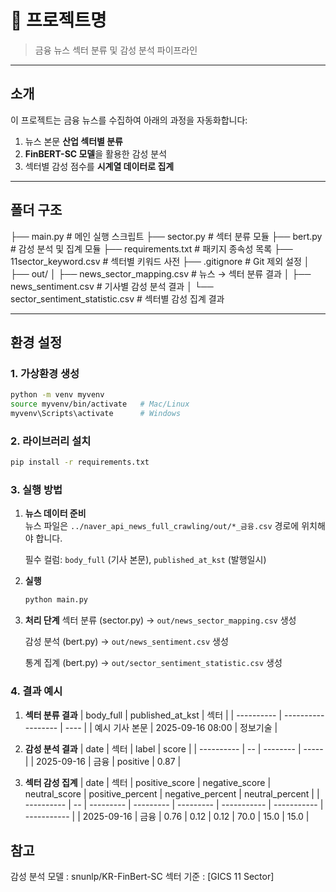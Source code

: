 # 📌 프로젝트명
> 금융 뉴스 섹터 분류 및 감성 분석 파이프라인

---

## 소개
이 프로젝트는 금융 뉴스를 수집하여 아래의 과정을 자동화합니다:
1. 뉴스 본문 **산업 섹터별 분류**
2. **FinBERT-SC 모델**을 활용한 감성 분석
3. 섹터별 감성 점수를 **시계열 데이터로 집계**

---

## 폴더 구조

├── main.py # 메인 실행 스크립트
├── sector.py # 섹터 분류 모듈
├── bert.py # 감성 분석 및 집계 모듈
├── requirements.txt # 패키지 종속성 목록
├── 11sector_keyword.csv # 섹터별 키워드 사전
├── .gitignore # Git 제외 설정
│
├── out/
│ ├── news_sector_mapping.csv # 뉴스 → 섹터 분류 결과
│ ├── news_sentiment.csv # 기사별 감성 분석 결과
│ └── sector_sentiment_statistic.csv # 섹터별 감성 집계 결과

---

## 환경 설정

### 1. 가상환경 생성
```bash
python -m venv myvenv
source myvenv/bin/activate   # Mac/Linux
myvenv\Scripts\activate      # Windows
```

### 2. 라이브러리 설치
```bash
pip install -r requirements.txt
```

### 3. 실행 방법

1. **뉴스 데이터 준비**      
    뉴스 파일은 `../naver_api_news_full_crawling/out/*_금융.csv` 경로에 위치해야 합니다.

    필수 컬럼: `body_full` (기사 본문), `published_at_kst` (발행일시)

2. **실행**
    ```bash
    python main.py
    ```

3. **처리 단계**
    섹터 분류 (sector.py)
    → `out/news_sector_mapping.csv` 생성

    감성 분석 (bert.py)
    → `out/news_sentiment.csv` 생성

    통계 집계 (bert.py)
    → `out/sector_sentiment_statistic.csv` 생성

### 4. 결과 예시
1. **섹터 분류 결과**
| body\_full | published\_at\_kst | 섹터   |
| ---------- | ------------------ | ---- |
| 예시 기사 본문   | 2025-09-16 08:00   | 정보기술 |

2. **감성 분석 결과**
| date       | 섹터 | label | score |
| ---------- | -- | -------- | ----- |
| 2025-09-16 | 금융 | positive    | 0.87  |

3. **섹터 감성 집계**
| date       | 섹터 | positive\_score | negative\_score | neutral\_score | positive\_percent | negative\_percent | neutral\_percent |
| ---------- | -- | --------- | --------- | --------- | ----------- | ----------- | ----------- |
| 2025-09-16 | 금융 | 0.76      | 0.12      | 0.12      | 70.0        | 15.0        | 15.0        |

## 참고
감성 분석 모델 : snunlp/KR-FinBert-SC
섹터 기준 : [GICS 11 Sector]